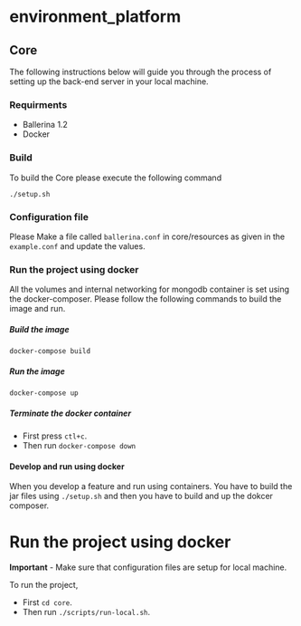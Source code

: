 # environment_platform

## Core

The following instructions below will guide you through the process of setting up the back-end server in your local machine.

### Requirments

- Ballerina 1.2
- Docker

### Build

To build the Core please execute the following command

```
./setup.sh
```

### Configuration file

Please Make a file called `ballerina.conf` in core/resources as given in the `example.conf` and update the values.

### Run the project using docker

All the volumes and internal networking for mongodb container is set using the docker-composer. Please follow the following commands to build the image and run.

##### Build the image

```
docker-compose build
```

##### Run the image

```
docker-compose up
```

##### Terminate the docker container

- First press `ctl+c`.
- Then run `docker-compose down`

#### Develop and run using docker

When you develop a feature and run using containers. You have to build the jar files using `./setup.sh` and then you have to build and up the dokcer composer.

# Run the project using docker

**Important** - Make sure that configuration files are setup for local machine.

To run the project,

- First `cd core`.
- Then run `./scripts/run-local.sh`.

